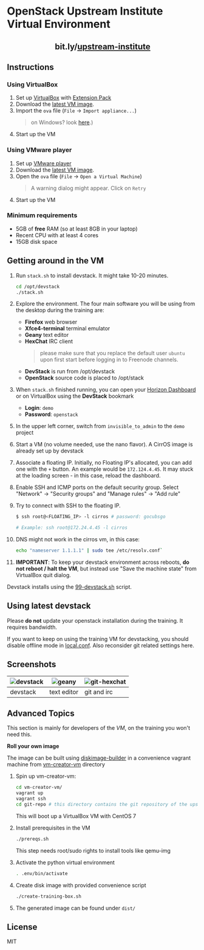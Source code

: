 OpenStack Upstream Institute Virtual Environment
================================================

<h2 align=center>bit.ly/<a href=http://bit.ly/upstream-institute>upstream-institute</a></h2>

Instructions
------------

### Using VirtualBox

1. Set up [VirtualBox] with [Extension Pack]
2. Download the [latest VM image][image].
3. Import  the `ova` file  (`File` ->  `Import appliance...`)
    > on  Windows? look [here][ova-import-help].)
4. Start up the VM

### Using VMware player

1. Set up [VMware player]
2. Download the [latest VM image][image].
3. Open the `ova` file (`File` -> `Open a Virtual Machine`)
    > A warning dialog might appear. Click on `Retry`
4. Start up the VM

[Extension Pack]: http://www.oracle.com/technetwork/server-storage/virtualbox/downloads/index.html#extpack
[image]: http://bit.ly/vm-2018-berlin-v1
[ova-import-help]: README-virtualbox-import.md
[VirtualBox]: https://www.virtualbox.org/wiki/Downloads
[VMware player]: http://www.vmware.com/products/player/playerpro-evaluation.html

### Minimum requirements

* 5GB of **free** RAM (so at least 8GB in your laptop)
* Recent CPU with at least 4 cores
* 15GB disk space


Getting around in the VM
------------------------

1. Run `stack.sh` to install devstack. It might take 10-20 minutes.

    ```bash
    cd /opt/devstack
    ./stack.sh
    ```

2. Explore the environment. The four main software you will be using from the
    desktop during the training are:
    * **Firefox** web browser
    * **Xfce4-terminal** terminal emulator
    * **Geany** text editor
    * **HexChat** IRC client
        > please make sure that you replace the default user `ubuntu` upon first
        > start before logging in to Freenode channels.
    * **DevStack** is run from /opt/devstack
    * **OpenStack** source code is placed to /opt/stack

3. When `stack.sh` finished running, you can  open your [Horizon Dashboard] or on VirtualBox using
   the **DevStack** bookmark

    * **Login**: `demo`
    * **Password**: `openstack`

[Horizon Dashboard]: http://localhost/dashboard

5. In the upper left corner, switch from `invisible_to_admin` to the `demo` project

6. Start a VM (no volume needed, use the nano flavor). A CirrOS image is already set up by devstack

7. Associate a floating IP. Initially, no Floating IP's allocated, you can add one with the `+`
   button. An example would be `172.124.4.45`. It may stuck at the loading screen - in this case,
   reload the dashboard.

8. Enable SSH and ICMP ports on the default security group. Select "Network" -> "Security groups"
   and "Manage rules" -> "Add rule"

9. Try to connect with SSH to the floating IP.

    ```bash
    $ ssh root@<FLOATING_IP> -l cirros # password: gocubsgo

    # Example: ssh root@172.24.4.45 -l cirros
    ```

10. DNS might not work in the cirros vm, in this case:

    ```bash
    echo "nameserver 1.1.1.1" | sudo tee /etc/resolv.conf`
    ```

11. **IMPORTANT**: To keep your devstack environment across reboots, **do not reboot / halt the VM**,
   but instead use "Save the machine state" from VirtualBox quit dialog.

Devstack installs using the [99-devstack.sh](elements/upstream-training/install.d/99-devstack.sh)
script.

Using latest devstack
---------------------

Please **do not** update your openstack installation during the training. It requires bandwidth.

If you want to keep on using the training VM for devstacking, you should disable
offline mode in [local.conf](files/opt/devstack/local.conf). Also reconsider git
related settings here.

Screenshots
-----------

| ![devstack] | ![geany]    | ![git-hexchat] |
|-------------|-------------|----------------|
| devstack    | text editor | git and irc    |

[devstack]: docs/01.png "Devstack running"
[geany]: docs/02.png "Geany with keystone code loaded"
[git-hexchat]: docs/03.png "git and HexChat"

Advanced Topics
---------------

This section is mainly for developers of the *VM*, on the training you won't
need this.

**Roll your own image**

The image can be built using [diskimage-builder][dib] in a convenience vagrant machine from
[vm-creator-vm](./vm-creator-vm/) directory


1. Spin up vm-creator-vm:
    ```bash
    cd vm-creator-vm/
    vagrant up
    vagrant ssh
    cd git-repo # this directory contains the git repository of the upsteram-institute-vm
    ```
    This will boot up a VirtualBox VM with CentOS 7

2. Install prerequisites in the VM
    ```bash
    ./prereqs.sh
    ```
    This step needs root/sudo rights to install tools like qemu-img
3. Activate the python virtual environment
    ```bash
    . .env/bin/activate
    ```
4. Create disk image with provided convenience script
    ```bash
    ./create-training-box.sh
    ```
5. The generated image can be found under `dist/`

[dib]: https://docs.openstack.org/diskimage-builder/latest/

License
-------
MIT

